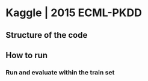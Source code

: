 # Kaggle | 2015 ECML-PKDD


<h2>Structure of the code</h2>


<h2>How to run</h2>
<h3>Run and evaluate within the train set</h3>
